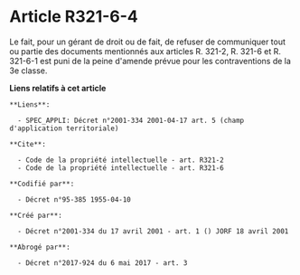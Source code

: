 # Article R321-6-4

Le fait, pour un gérant de droit ou de fait, de refuser de communiquer tout ou partie des documents mentionnés aux articles
R. 321-2, R. 321-6 et R. 321-6-1 est puni de la peine d'amende prévue pour les contraventions de la 3e classe.

**Liens relatifs à cet article**

	**Liens**:

	  - SPEC_APPLI: Décret n°2001-334 2001-04-17 art. 5 (champ d'application territoriale)

	**Cite**:

	  - Code de la propriété intellectuelle - art. R321-2
	  - Code de la propriété intellectuelle - art. R321-6

	**Codifié par**:

	  - Décret n°95-385 1955-04-10

	**Créé par**:

	  - Décret n°2001-334 du 17 avril 2001 - art. 1 () JORF 18 avril 2001

	**Abrogé par**:

	  - Décret n°2017-924 du 6 mai 2017 - art. 3
